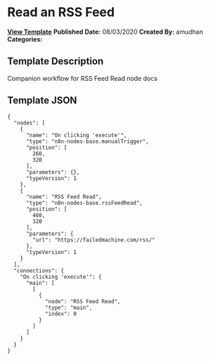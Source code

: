 # Read an RSS Feed

**[View Template](https://n8n.io/workflows/583-/)**  **Published Date:** 08/03/2020  **Created By:** amudhan  **Categories:**   

## Template Description

Companion workflow for RSS Feed Read node docs



## Template JSON

```
{
  "nodes": [
    {
      "name": "On clicking 'execute'",
      "type": "n8n-nodes-base.manualTrigger",
      "position": [
        260,
        320
      ],
      "parameters": {},
      "typeVersion": 1
    },
    {
      "name": "RSS Feed Read",
      "type": "n8n-nodes-base.rssFeedRead",
      "position": [
        460,
        320
      ],
      "parameters": {
        "url": "https://failedmachine.com/rss/"
      },
      "typeVersion": 1
    }
  ],
  "connections": {
    "On clicking 'execute'": {
      "main": [
        [
          {
            "node": "RSS Feed Read",
            "type": "main",
            "index": 0
          }
        ]
      ]
    }
  }
}
```
